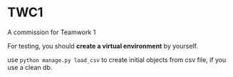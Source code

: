 # TWC1
A commission for Teamwork 1

For testing, you should **create a virtual environment** by yourself.

use ```python manage.py load_csv``` to create initial objects from csv file, if you use a clean db.
